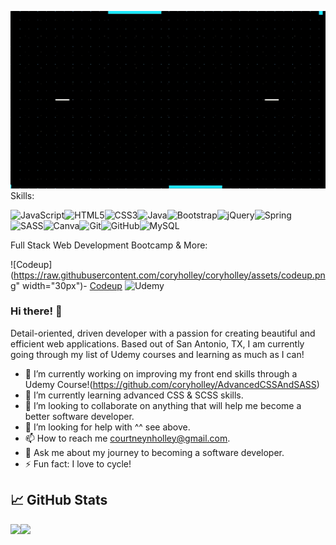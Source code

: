![Header](https://raw.githubusercontent.com/coryholley/coryholley/assets/coryholley_header.gif "Header")
Skills:

<img alt="JavaScript" src="https://img.shields.io/badge/javascript%20-%23323330.svg?&style=for-the-badge&logo=javascript&logoColor=%23F7DF1E"/><img alt="HTML5" src="https://img.shields.io/badge/html5%20-%23E34F26.svg?&style=for-the-badge&logo=html5&logoColor=white"/><img alt="CSS3" src="https://img.shields.io/badge/css3%20-%231572B6.svg?&style=for-the-badge&logo=css3&logoColor=white"/><img alt="Java" src="https://img.shields.io/badge/java-%23ED8B00.svg?&style=for-the-badge&logo=java&logoColor=white"/><img alt="Bootstrap" src="https://img.shields.io/badge/bootstrap%20-%23563D7C.svg?&style=for-the-badge&logo=bootstrap&logoColor=white"/><img alt="jQuery" src="https://img.shields.io/badge/jquery%20-%230769AD.svg?&style=for-the-badge&logo=jquery&logoColor=white"/><img alt="Spring" src="https://img.shields.io/badge/spring%20-%236DB33F.svg?&style=for-the-badge&logo=spring&logoColor=white"/>
<img alt="SASS" src="https://img.shields.io/badge/SASS%20-hotpink.svg?&style=for-the-badge&logo=SASS&logoColor=white"/><img alt="Canva" src="https://img.shields.io/badge/Canva%20-%2300C4CC.svg?&style=for-the-badge&logo=Canva&logoColor=white"/><img alt="Git" src="https://img.shields.io/badge/git%20-%23F05033.svg?&style=for-the-badge&logo=git&logoColor=white"/><img alt="GitHub" src="https://img.shields.io/badge/github%20-%23121011.svg?&style=for-the-badge&logo=github&logoColor=white"/><img alt="MySQL" src="https://img.shields.io/badge/mysql-%2300f.svg?&style=for-the-badge&logo=mysql&logoColor=white"/>

Full Stack Web Development Bootcamp & More:

![Codeup](https://raw.githubusercontent.com/coryholley/coryholley/assets/codeup.png" width="30px")- [Codeup](https://alumni.codeup.com/students/913)
<img alt="Udemy" src="https://img.shields.io/badge/Udemy%20-%23EA5252.svg?&style=for-the-badge&logo=Udemy&logoColor=white"/>


### Hi there! 👋

Detail-oriented, driven developer with a passion for creating beautiful and efficient web applications. Based out of San Antonio, TX, I am currently going through my list of Udemy courses and learning as much as I can!

* 🔭 I’m currently working on improving my front end skills through a Udemy Course!(https://github.com/coryholley/AdvancedCSSAndSASS)
* 🌱 I’m currently learning advanced CSS & SCSS skills.
* 👯 I’m looking to collaborate on anything that will help me become a better software developer.
* 🤔 I’m looking for help with ^^ see above.
* 📫 How to reach me courtneynholley@gmail.com.
* 💬 Ask me about my journey to becoming a software developer.
* ⚡ Fun fact: I love to cycle! 

## &#x1f4c8; GitHub Stats

<img align="left" src="https://github-readme-stats.vercel.app/api?username=coryholley&&show_icons=true&theme=algolia" height="200">

<img align="left" src="https://github-readme-stats.vercel.app/api/top-langs?username=coryholley&&show_icons=true&theme=algolia" width="300">


